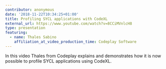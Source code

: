 ```yaml
---
contributor: anonymous
date: '2018-11-22T10:34:25+01:00'
title: Profiling SYCL applications with CodeXL
external_url: https://www.youtube.com/watch?v=8CCiMVnlcH8
type: presentation
featuring:
  - name: Thales Sabino
    affiliation_at_video_production_time: Codeplay Software
---
```


In this video Thales from Codeplay explains and demonstrates how it is now possible to profile SYCL applications using
CodeXL.

